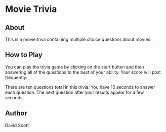 # Movie Trivia

## About

This is a movie triva containing multiple choice questions about movies.

## How to Play

You can play the trivia game by clicking on the start button and then answering all of the questions to the best of your ability. Your score will post frequently. 

There are ten questions total in this trivia. You have 10 seconds to answer each question. The next question after your results appear for a few seconds.

## Author

David Scott
